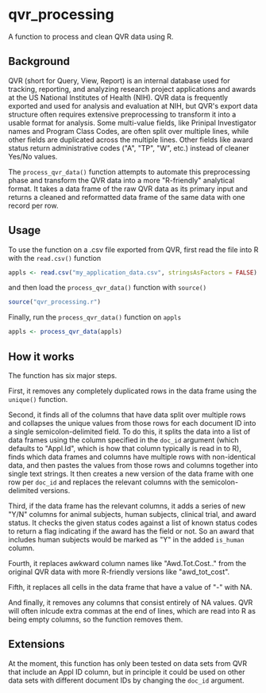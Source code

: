 # qvr_processing
A function to process and clean QVR data using R.

## Background
QVR (short for Query, View, Report) is an internal database used for tracking, reporting, and analyzing research project applications and awards at the US National Institutes of Health (NIH). QVR data is frequently exported and used for analysis and evaluation at NIH, but QVR's export data structure often requires extensive preprocessing to transform it into a usable format for analysis. Some multi-value fields, like Prinipal Investigator names and Program Class Codes, are often split over multiple lines, while other fields are duplicated across the multiple lines. Other fields like award status return administrative codes ("A", "TP", "W", etc.) instead of cleaner Yes/No values.

The `process_qvr_data()` function attempts to automate this preprocessing phase and transform the QVR data into a more "R-friendly" analytical format. It takes a data frame of the raw QVR data as its primary input and returns a cleaned and reformatted data frame of the same data with one record per row. 

## Usage
To use the function on a .csv file exported from QVR, first read the file into R with the `read.csv()` function

```r
appls <- read.csv("my_application_data.csv", stringsAsFactors = FALSE)
```

and then load the `process_qvr_data()` function with `source()`

```r
source("qvr_processing.r")
```

Finally, run the `process_qvr_data()` function on `appls`

```r
appls <- process_qvr_data(appls)
```

## How it works
The function has six major steps. 

First, it removes any completely duplicated rows in the data frame using the `unique()` function. 

Second, it finds all of the columns that have data split over multiple rows and collapses the unique values from those rows for each document ID into a single semicolon-delimited field. To do this, it splits the data into a list of data frames using the column specified in the `doc_id` argument (which defaults to "Appl.Id", which is how that column typically is read in to R), finds which data frames and columns have multiple rows with non-identical data, and then pastes the values from those rows and columns together into single text strings. It then creates a new version of the data frame with one row per `doc_id` and replaces the relevant columns with the semicolon-delimited versions.

Third, if the data frame has the relevant columns, it adds a series of new "Y/N" columns for animal subjects, human subjects, clinical trial, and award status. It checks the given status codes against a list of known status codes to return a flag indicating if the award has the field or not. So an award that includes human subjects would be marked as "Y" in the added `is_human` column. 

Fourth, it replaces awkward column names like "Awd.Tot.Cost.." from the original QVR data with more R-friendly versions like "awd_tot_cost". 

Fifth, it replaces all cells in the data frame that have a value of "-" with NA. 

And finally, it removes any columns that consist entirely of NA values. QVR will often inlcude extra commas at the end of lines, which are read into R as being empty columns, so the function removes them.

## Extensions
At the moment, this function has only been tested on data sets from QVR that include an Appl ID column, but in principle it could be used on other data sets with different document IDs by changing the `doc_id` argument. 

